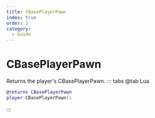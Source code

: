```yaml
---
title: CBasePlayerPawn
index: true
order: 2
category:
  - Guide
---
```


# CBasePlayerPawn
Returns the player's CBasePlayerPawn.
::: tabs
@tab Lua
```lua
@returns CBasePlayerPawn
player:CBasePlayerPawn()
```

:::